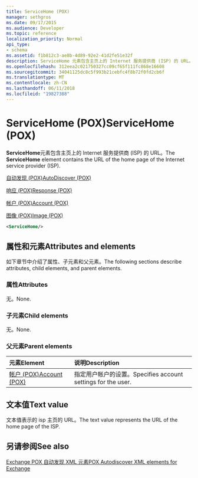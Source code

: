 ```yaml
---
title: ServiceHome (POX)
manager: sethgros
ms.date: 09/17/2015
ms.audience: Developer
ms.topic: reference
localization_priority: Normal
api_type:
- schema
ms.assetid: f1b812c3-ae8b-4d89-92e2-41d2fe51e32f
description: ServiceHome 元素包含主页上的 Internet 服务提供商 (ISP) 的 URL。
ms.openlocfilehash: 312eea2c021750327cc09cf65f111fc868e16608
ms.sourcegitcommit: 34041125dc8c5f993b21cebfc4f8b72f0fd2cb6f
ms.translationtype: MT
ms.contentlocale: zh-CN
ms.lasthandoff: 06/11/2018
ms.locfileid: "19827388"
---
```

# <a name="servicehome-pox"></a><span data-ttu-id="350c2-103">ServiceHome (POX)</span><span class="sxs-lookup"><span data-stu-id="350c2-103">ServiceHome (POX)</span></span>

<span data-ttu-id="350c2-104">**ServiceHome**元素包含主页上的 Internet 服务提供商 (ISP) 的 URL。</span><span class="sxs-lookup"><span data-stu-id="350c2-104">The **ServiceHome** element contains the URL of the home page of the Internet service provider (ISP).</span></span> 
  
[<span data-ttu-id="350c2-105">自动发现 (POX)</span><span class="sxs-lookup"><span data-stu-id="350c2-105">AutoDiscover (POX)</span></span>](autodiscover-pox.md)
  
[<span data-ttu-id="350c2-106">响应 (POX)</span><span class="sxs-lookup"><span data-stu-id="350c2-106">Response (POX)</span></span>](response-pox.md)
  
[<span data-ttu-id="350c2-107">帐户 (POX)</span><span class="sxs-lookup"><span data-stu-id="350c2-107">Account (POX)</span></span>](account-pox.md)
  
[<span data-ttu-id="350c2-108">图像 (POX)</span><span class="sxs-lookup"><span data-stu-id="350c2-108">Image (POX)</span></span>](image-pox.md)
  
```xml
<ServiceHome/>
```

## <a name="attributes-and-elements"></a><span data-ttu-id="350c2-109">属性和元素</span><span class="sxs-lookup"><span data-stu-id="350c2-109">Attributes and elements</span></span>

<span data-ttu-id="350c2-110">如下章节中介绍了属性、子元素和父元素。</span><span class="sxs-lookup"><span data-stu-id="350c2-110">The following sections describe attributes, child elements, and parent elements.</span></span>
  
### <a name="attributes"></a><span data-ttu-id="350c2-111">属性</span><span class="sxs-lookup"><span data-stu-id="350c2-111">Attributes</span></span>

<span data-ttu-id="350c2-112">无。</span><span class="sxs-lookup"><span data-stu-id="350c2-112">None.</span></span>
  
### <a name="child-elements"></a><span data-ttu-id="350c2-113">子元素</span><span class="sxs-lookup"><span data-stu-id="350c2-113">Child elements</span></span>

<span data-ttu-id="350c2-114">无。</span><span class="sxs-lookup"><span data-stu-id="350c2-114">None.</span></span>
  
### <a name="parent-elements"></a><span data-ttu-id="350c2-115">父元素</span><span class="sxs-lookup"><span data-stu-id="350c2-115">Parent elements</span></span>

|<span data-ttu-id="350c2-116">**元素**</span><span class="sxs-lookup"><span data-stu-id="350c2-116">**Element**</span></span>|<span data-ttu-id="350c2-117">**说明**</span><span class="sxs-lookup"><span data-stu-id="350c2-117">**Description**</span></span>|
|:-----|:-----|
|[<span data-ttu-id="350c2-118">帐户 (POX)</span><span class="sxs-lookup"><span data-stu-id="350c2-118">Account (POX)</span></span>](account-pox.md) <br/> |<span data-ttu-id="350c2-119">指定用户帐户的设置。</span><span class="sxs-lookup"><span data-stu-id="350c2-119">Specifies account settings for the user.</span></span>  <br/> |
   
## <a name="text-value"></a><span data-ttu-id="350c2-120">文本值</span><span class="sxs-lookup"><span data-stu-id="350c2-120">Text value</span></span>

<span data-ttu-id="350c2-121">文本值表示的 isp 主页的 URL。</span><span class="sxs-lookup"><span data-stu-id="350c2-121">The text value represents the URL of the home page of the ISP.</span></span>
  
## <a name="see-also"></a><span data-ttu-id="350c2-122">另请参阅</span><span class="sxs-lookup"><span data-stu-id="350c2-122">See also</span></span>



[<span data-ttu-id="350c2-123">Exchange POX 自动发现 XML 元素</span><span class="sxs-lookup"><span data-stu-id="350c2-123">POX Autodiscover XML elements for Exchange</span></span>](pox-autodiscover-xml-elements-for-exchange.md)

